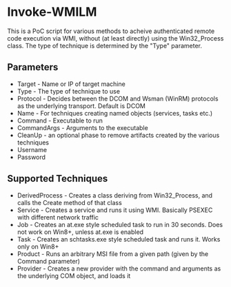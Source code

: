 # Invoke-WMILM
This is a PoC script for various methods to acheive authenticated remote code execution via WMI, without (at least directly) using the Win32_Process class. The type of technique is determined by the "Type" parameter. 

## Parameters
* Target - Name or IP of target machine
* Type - The type of technique to use
* Protocol - Decides between the DCOM and Wsman (WinRM) protocols as the underlying transport. Default is DCOM
* Name - For techniques creating named objects (services, tasks etc.)
* Command - Executable to run
* CommandArgs - Arguments to the executable
* CleanUp - an optional phase to remove artifacts created by the various techniques
* Username
* Password


## Supported Techniques
* DerivedProcess - Creates a class deriving from Win32_Process, and calls the Create method of that class
* Service - Creates a service and runs it using WMI. Basically PSEXEC with different network traffic
* Job - Creates an at.exe style scheduled task to run in 30 seconds. Does not work on Win8+, unless at.exe is enabled
* Task - Creates an schtasks.exe style scheduled task and runs it. Works only on Win8+
* Product - Runs an arbitrary MSI file from a given path (given by the Command parameter)
* Provider - Creates a new provider with the command and arguments as the underlying COM object, and loads it
